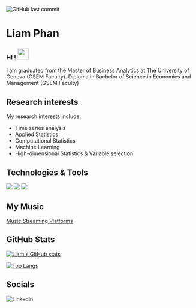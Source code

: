 ![GitHub last commit](https://img.shields.io/github/last-commit/lionelvoirol/lionelvoirol) 

# Liam Phan

### Hi ! <img src="https://raw.githubusercontent.com/MartinHeinz/MartinHeinz/master/wave.gif" width="30px">

I am graduated from the Master of Business Analytics at The University of Geneva (GSEM Faculty).
Diploma in Bachelor of Science in Economics and Management (GSEM Faculty)

## Research interests
My research interests include:
  - Time series analysis
  - Applied Statistics
  - Computational Statistics
  - Machine Learning
  - High-dimensional Statistics & Variable selection

## Technologies & Tools
![](https://img.shields.io/badge/Editor-RStudio-informational?style=flat&logo=RStudio&logoColor=white&color=2bbc8a)
![](https://img.shields.io/badge/Code-R-informational?style=flat&logo=R&logoColor=white&color=2bbc8a)
![](https://img.shields.io/badge/Code-Python-informational?style=flat&logo=python&logoColor=white&color=2bbc8a)

## My Music
[Music Streaming Platforms](https://liamphan.com/platforms/)

## GitHub Stats

[![Liam's GitHub stats](https://github-readme-stats.vercel.app/api?username=liamphanmusic&show_icons=true)](https://github.com/anuraghazra/github-readme-stats)

[![Top Langs](https://github-readme-stats.vercel.app/api/top-langs/?username=liamphanmusic)](https://github.com/anuraghazra/github-readme-stats)

## Socials
![Linkedin](https://ch.linkedin.com/in/liamphanba)



